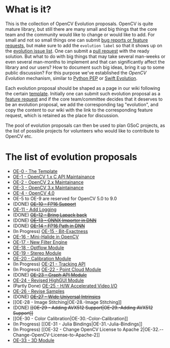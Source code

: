 # What is it?

This is the collection of OpenCV Evolution proposals. OpenCV is quite mature library, but still there are many small and big things that the core team and the community would like to change or would like to add. For small and not so small things one can submit [bug reports or feature requests](https://github.com/opencv/opencv/issues), but make sure to add the `evolution label` so that it shows up on the [evolution issue list](https://github.com/opencv/opencv/labels/evolution). One can submit a [pull request](https://github.com/opencv/opencv/wiki/How_to_contribute) with the ready solution. But what to do with big things that may take several man-weeks or even several man-months to implement and that can significantly affect the library and our users? How to document such big ideas, bring it up to some public discussion? For this purpose we've established the _OpenCV Evolution_ mechanism, similar to [Python PEP](https://www.python.org/dev/peps/) or [Swift Evolution](https://github.com/apple/swift-evolution).

Each evolution proposal should be shaped as a page in our wiki following the certain [template](OpenCV-Evolution-Template). Initially one can submit such evolution proposal as a [feature request](https://github.com/opencv/opencv/issues) and if the core team/committee decides that it deserves to be an evolution proposal, we add the corresponding tag "evolution", and copy the content to our wiki with the link to  the corresponding feature request, which is retained as the place for discussion.

The pool of evolution proposals can then be used to plan GSoC projects, as the list of possible projects for volunteers who would like to contribute to OpenCV etc.

# The list of evolution proposals

* [OE-0 - The Template](OE-0.-Template)
* [OE-1 - OpenCV 1.x C API Maintainance](OE-1.-Old-C-API)
* [OE-2 - OpenCV 2.x Maintainance](OE-2.-OpenCV-2)
* [OE-3 - OpenCV 3.x Maintainance](OE-3.-OpenCV-3)
* [OE-4 - OpenCV 4.0](OE-4.-OpenCV-4)
* OE-5 to OE-9 are reserved for OpenCV 5.0 to 9.0
* (DONE) ~~[OE-10 - FP16 Support](OE-10.-FP16)~~
* [OE-11 - Add Logging](OE-11.-Logging)
* (DONE) ~~[OE-12 - Bring Lapack back](OE-12.-Lapack)~~
* (DONE) ~~[OE-13 - ONNX Importer in DNN](OE-13.-DNN-ONNX-Importer)~~
* (DONE) ~~[OE-14 - FP16 Path in DNN](OE-14.-DNN-FP16)~~
* (In Progress) [OE-15 - Bit-Exactness](OE-15.-Bit-Exactness)
* [OE-16 - Mini-Halide in OpenCV](OE-16.-Mini-Halide)
* [OE-17 - New Filter Engine](OE-17.-New-Filter-Engine)
* [OE-18 - Optflow Module](OE-18.-Module-Optflow)
* [OE-19 - Stereo Module](OE-19.-Module-Stereo)
* [OE-20 - Calibration Module](OE-20.-Module-Calibration)
* (In Progress) [OE-21 - Tracking API](OE-21.-Tracking-API)
* (In Progress) [OE-22 - Point Cloud Module](OE-22.-Module-Point-Cloud)
* (DONE) ~~[OE-23 - Graph API Module](OE-23.-Module-GAPI)~~
* [OE-24 - Revised HighGUI Module](OE-24.-Module-HighGUI)
* (Partly Done) [OE-25 - H/W Accelerated Video I/O](OE-25.-Fast-VideoIO)
* [OE-26 - Revise Samples](OE-26.-Samples)
* (DONE) ~~[OE-27 - Wide Universal Intrinsics](OE-27.-Wide-Universal-Intrinsics)~~
* [[OE-28 - Image Stitching|OE-28.-Image Stitching]]
* (DONE) ~~[[OE-29 - Adding AVX512 Support|OE-29.-Adding AVX512 Support]]~~
* [[OE-30 - Color Calibration|OE-30.-Color-Calibration]]
* (In Progress) [[OE-31 - Julia Bindings|OE-31.-Julia-Bindings]]
* (In Progress) [[OE-32 - Change OpenCV License to Apache 2|OE-32.--Change-OpenCV-License-to-Apache-2]]
* [OE-33 - 3D Module](OE-33.-3D-Module)
